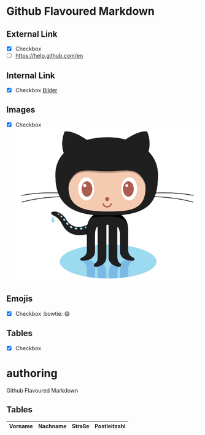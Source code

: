 # Github Flavoured Markdown

## External Link
- [x] Checkbox
- [ ] https://help.github.com/en
## Internal Link
- [x] Checkbox
[Bilder](images)
## Images
- [x] Checkbox
![Pinguin](/images/logo.png) 
## Emojis
- [x] Checkbox
:bowtie:
:smile:

## Tables
- [x] Checkbox
# authoring
Github Flavoured Markdown

## Tables
|Vorname|Nachname|Straße|Postleitzahl|
|---    |---     |---   |---         |
